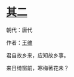# [其二](http://so.gushiwen.org/view_70840.aspx)

朝代：唐代

作者：[王维](http://so.gushiwen.org/author_515.aspx)

君自故乡来，应知故乡事。

来日绮窗前，寒梅著花未？

